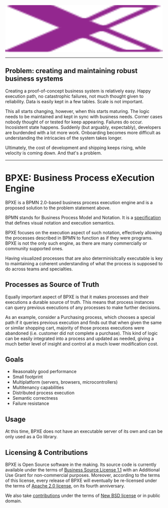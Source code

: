 <img src="https://github.com/bpxe/bpxe/blob/master/logo.svg" width="100%" height="150">

---

## Problem: creating and maintaining robust business systems

Creating a proof-of-concept business system is relatively easy. Happy execution path,
no catastrophic failures, not much thought given to reliability. Data is easily
kept in a few tables. Scale is not important.

This all starts changing, however, when this starts maturing. The logic needs to be
maintained and kept in sync with business needs. Corner cases nobody thought of or
tested for keep appearing. Failures do occur. Incosistent state happens. Suddenly (but
arguably, expectably), developers are burdended with a lot more work. Onboarding becomes
more difficult as understanding the intricacies of the system takes longer.

Ultimately, the cost of development and shipping keeps rising, while velocity is coming
down. And that's a problem.

---

# BPXE: Business Process eXecution Engine

BPXE is a BPMN 2.0-based business process execution engine and is a proposed solution to the
problem statement above.

BPMN stands for Business Process Model and Notation. It is a [specification](https://en.wikipedia.org/wiki/Business_Process_Model_and_Notation)
that defines visual notation and execution semantics.

BPXE focuses on the execution aspect of such notation, effectively allowing the
processes described in BPMN to function as if they were programs. BPXE is not
the only such engine, as there are many commercially or community supported
ones.

Having visualized processes that are also determinisitcally executable is key to
maintaining a coherent understanding of what the process is supposed to do across
teams and specialties.

## Processes as Source of Truth

Equally important aspect of BPXE is that it makes processes and their executions
a durable source of truth. This means that process instances can query previous
executions of any processes to make further decisions.

As an example, consider a Purchasing process, which chooses a special path if it
queries previous execution and finds out that when given the same or similar shopping
cart, majority of those process executions were abandoned (i.e. customer did not complete
a purchase). This kind of logic can be easily integrated into a process and updated as needed,
giving a much better level of insight and control at a much lower modification cost.

## Goals

* Reasonably good performance
* Small footprint
* Multiplatform (servers, browsers, microcontrollers)
* Multitenancy capabilities
* Distributed process execution
* Semantic correctness
* Failure resistance

## Usage

At this time, BPXE does not have an executable server of its own and can be only used as a Go library.

## Licensing & Contributions

BPXE is Open Source software in the making. Its source code is currently
available under the terms of [Business Source License 1.1](LICENSE) with an
Additional Use Grant for non-commercial purposes. Moreover, according to the
terms of this license, every release of BPXE will eventually be re-licensed
under the terms of [Apache 2.0 license](licenses/LICENSE-Apache-2.0), on its
fourth anniversary.

We also take [contributions](CONTRIBUTING.md) under the terms of [New BSD
license](licenses/LICENSE-BSD-3-Clause) or in public domain.


